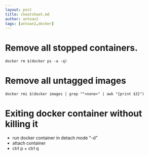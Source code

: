 ```yaml
---
layout: post
title: cheatsheet.md
author: antoan2
tags: [antoan2,docker]
---
```

# Remove all stopped containers.
```
docker rm $(docker ps -a -q)
```

# Remove all untagged images
```
docker rmi $(docker images | grep "^<none>" | awk "{print $3}")
```

# Exiting docker container without killing it
- run docker container in detach mode "-d"
- attach container
- ctrl p + ctrl q
